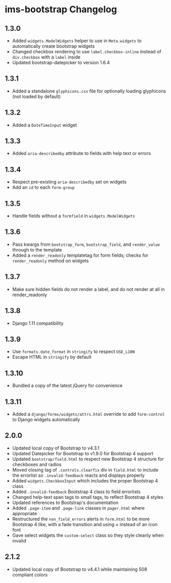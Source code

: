 # ims-bootstrap Changelog

## 1.3.0

* Added `widgets.ModelWidgets` helper to use in `Meta.widgets` to automatically create bootstrap widgets
* Changed checkbox rendering to use `label.checkbox-inline` instead of `div.checkbox` with a `label` inside
* Updated bootstrap-datepicker to version 1.6.4

## 1.3.1

* Added a standalone `glyphicons.css` file for optionally loading glyphicons (not loaded by default)

## 1.3.2

* Added a `DateTimeInput` widget

## 1.3.3

* Added `aria-describedby` attribute to fields with help text or errors

## 1.3.4

* Respect pre-existing `aria-describedby` set on widgets
* Add an `id` to each `form-group`

## 1.3.5

* Handle fields without a `formfield` in `widgets.ModelWidgets`

## 1.3.6

* Pass kwargs from `bootstrap_form`, `bootstrap_field`, and `render_value` through to the template
* Added a `render_readonly` templatetag for form fields; checks for `render_readonly` method on widgets

## 1.3.7

* Make sure hidden fields do not render a label, and do not render at all in render_readonly

## 1.3.8

* Django 1.11 compatibility

## 1.3.9

* Use `formats.date_format` in `stringify` to respect `USE_L10N`
* Escape HTML in `stringify` by default

## 1.3.10

* Bundled a copy of the latest jQuery for convenience

## 1.3.11

* Added a `django/forms/widgets/attrs.html` override to add `form-control` to Django widgets automatically

## 2.0.0

* Updated local copy of Bootstrap to v4.3.1
* Updated Datepicker for Bootstrap to v1.9.0 for Bootstrap 4 support
* Updated `bootstrap/field.html` to respect new Bootstrap 4 structure for checkboxes and radios
* Moved closing tag of `.controls.clearfix` div in `field.html` to include the errorlist so `.invalid-feedback` reacts and displays properly
* Added `widgets.CheckboxInput` which includes the proper Bootstrap 4 class
* Added `.invalid-feedback` Bootstrap 4 class to field errorlists
* Changed help-text span tags to small tags, to reflect Bootstrap 4 styles
* Updated references to Bootstrap's documentation
* Added `.page-item` and `.page-link` classes in `pager.html` where appropriate
* Restructured the `non_field_errors` alerts in `form.html` to be more Bootstrap 4 like, with a fade transition and using &times; instead of an icon font
* Gave select widgets the `custom-select` class so they style cleanly when invalid

## 2.1.2

* Updated local copy of Bootstrap to v4.4.1 while maintaining 508 compliant colors
